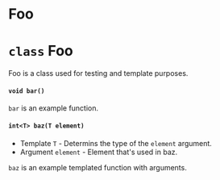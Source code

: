 # Foo
# `class` Foo
Foo is a class used for testing and template purposes.

#### `void bar()`
`bar` is an example function.

#### `int<T> baz(T element)`
* Template `T` - Determins the type of the `element` argument.
* Argument `element` - Element that's used in baz.

`baz` is an example templated function with arguments.
